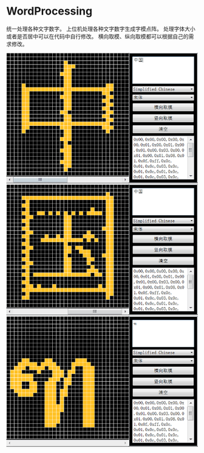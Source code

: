 # WordProcessing
统一处理各种文字数字。
上位机处理各种文字数字生成字模点阵。
处理字体大小或者是否居中可以在代码中自行修改。
横向取模、纵向取模都可以根据自己的需求修改。

![Image text](https://raw.githubusercontent.com/nengm/WordProcessing/master/screenshots/1.png)
![Image text](https://raw.githubusercontent.com/nengm/WordProcessing/master/screenshots/2.png)
![Image text](https://raw.githubusercontent.com/nengm/WordProcessing/master/screenshots/3.png)


